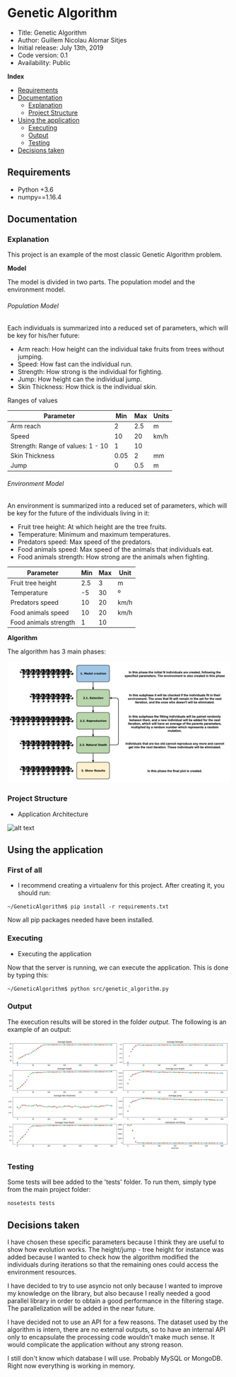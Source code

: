 # Genetic Algorithm

*    Title: Genetic Algorithm     
*    Author: Guillem Nicolau Alomar Sitjes      
*    Initial release: July 13th, 2019                     
*    Code version: 0.1                         
*    Availability: Public     

**Index**
* [Requirements](#requirements)
* [Documentation](#documentation)
    * [Explanation](#explanation)
    * [Project Structure](#project-structure)
* [Using the application](#using-the-application)
    * [Executing](#executing)
    * [Output](#output)
    * [Testing](#testing)
* [Decisions taken](#decisions-taken)

## Requirements

- Python +3.6
- numpy==1.16.4

## Documentation

### Explanation

This project is an example of the most classic Genetic Algorithm problem.

**Model**

The model is divided in two parts. The population model and the environment model.

###### Population Model

Each individuals is summarized into a reduced set of parameters, which will be key for his/her future:

- Arm reach: How height can the individual take fruits from trees without jumping.
- Speed: How fast can the individual run.
- Strength: How strong is the individual for fighting.
- Jump: How height can the individual jump.
- Skin Thickness: How thick is the individual skin.

Ranges of values

| Parameter                          | Min  | Max | Units |
|------------------------------------|------|-----|-------|
| Arm reach                          | 2    | 2.5 | m     |
| Speed                              | 10   | 20  | km/h  |
| Strength: Range of values: 1 - 10  | 1    | 10  |       |
| Skin Thickness                     | 0.05 | 2   | mm    |
| Jump                               | 0    | 0.5 | m     |

###### Environment Model

An environment is summarized into a reduced set of parameters, which will be key for the future of the individuals living in it:

- Fruit tree height: At which height are the tree fruits.
- Temperature: Minimum and maximum temperatures.
- Predators speed: Max speed of the predators.
- Food animals speed: Max speed of the animals that individuals eat.
- Food animals strength: How strong are the animals when fighting.

| Parameter             | Min | Max | Unit |
|-----------------------|-----|-----|------|
| Fruit tree height     | 2.5 | 3   | m    |
| Temperature           | -5  | 30  | º    |
| Predators speed       | 10  | 20  | km/h |
| Food animals speed    | 10  | 20  | km/h |
| Food animals strength | 1   | 10  |      |

**Algorithm**

The algorithm has 3 main phases:

![alt text][logo]

[logo]: documentation/Diagram.png "Application Architecture"

### Project Structure

- Application Architecture

![alt text][logo2]

[logo2]: file_url "Application Architecture"

## Using the application

### First of all
- I recommend creating a virtualenv for this project. After creating it, you should run:
```
~/GeneticAlgorithm$ pip install -r requirements.txt
```
Now all pip packages needed have been installed.

### Executing

- Executing the application

Now that the server is running, we can execute the application. This is done by typing this:
```
~/GeneticAlgorithm$ python src/genetic_algorithm.py
```

### Output

The execution results will be stored in the folder _output_. The following is an example of an output:

![alt text][logo3]

[logo3]: output/ExampleOutput.png "Example output"

### Testing

Some tests will bee added to the 'tests' folder. To run them, simply type from the main project folder:
```
nosetests tests
```

## Decisions taken

I have chosen these specific parameters because I think they are useful to show how evolution works. The height/jump - tree height for instance was added because I wanted to check how the algorithm modified the individuals during iterations so that the remaining ones could access the environment resources.

I have decided to try to use asyncio not only because I wanted to improve my knowledge on the library, but also because I really needed a good parallel library in order to obtain a good performance in the filtering stage. The parallelization will be added in the near future.

I have decided not to use an API for a few reasons. The dataset used by the algorithm is intern, there are no external outputs, so to have an internal API only to encapsulate the processing code wouldn't make much sense. It would complicate the application without any strong reason.

I still don't know which database I will use. Probably MySQL or MongoDB. Right now everything is working in memory.